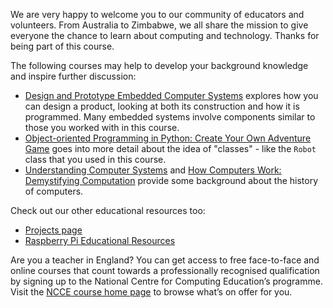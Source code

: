 We are very happy to welcome you to our community of educators and volunteers. From Australia to Zimbabwe, we all share the mission to give everyone the chance to learn about computing and technology. Thanks for being part of this course.

The following courses may help to develop your background knowledge and inspire further discussion:

+ [Design and Prototype Embedded Computer Systems](https://www.futurelearn.com/courses/embedded-systems) explores how you can design a product, looking at both its construction and how it is programmed. Many embedded systems involve components similar to those you worked with in this course.
+ [Object-oriented Programming in Python: Create Your Own Adventure Game](https://www.futurelearn.com/courses/object-oriented-principles) goes into more detail about the idea of "classes" - like the `Robot` class that you used in this course.
+ [Understanding Computer Systems](https://www.futurelearn.com/courses/computer-systems/) and [How Computers Work: Demystifying Computation](https://www.futurelearn.com/courses/how-computers-work/) provide some background about the history of computers.

Check out our other educational resources too:

+ [Projects page](https://projects.raspberrypi.org/en/)
+ [Raspberry Pi Educational Resources](https://www.raspberrypi.org/education/)

Are you a teacher in England? You can get access to free face-to-face and online courses that count towards a professionally recognised qualification by signing up to the National Centre for Computing Education’s programme. Visit the [NCCE course home page](https://teachcomputing.org/courses) to browse what’s on offer for you.
